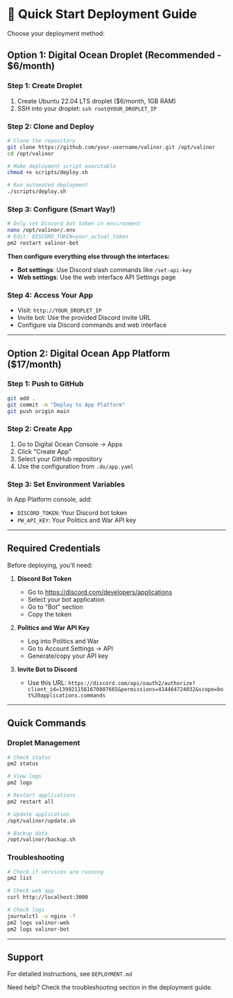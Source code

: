 # 🚀 Quick Start Deployment Guide

Choose your deployment method:

## Option 1: Digital Ocean Droplet (Recommended - $6/month)

### Step 1: Create Droplet
1. Create Ubuntu 22.04 LTS droplet ($6/month, 1GB RAM)
2. SSH into your droplet: `ssh root@YOUR_DROPLET_IP`

### Step 2: Clone and Deploy
```bash
# Clone the repository
git clone https://github.com/your-username/valinor.git /opt/valinor
cd /opt/valinor

# Make deployment script executable
chmod +x scripts/deploy.sh

# Run automated deployment
./scripts/deploy.sh
```

### Step 3: Configure (Smart Way!)
```bash
# Only set Discord bot token in environment
nano /opt/valinor/.env
# Edit: DISCORD_TOKEN=your_actual_token
pm2 restart valinor-bot
```

**Then configure everything else through the interfaces:**
- **Bot settings**: Use Discord slash commands like `/set-api-key`
- **Web settings**: Use the web interface API Settings page

### Step 4: Access Your App
- Visit: `http://YOUR_DROPLET_IP`
- Invite bot: Use the provided Discord invite URL
- Configure via Discord commands and web interface

---

## Option 2: Digital Ocean App Platform ($17/month)

### Step 1: Push to GitHub
```bash
git add .
git commit -m "Deploy to App Platform"
git push origin main
```

### Step 2: Create App
1. Go to Digital Ocean Console → Apps
2. Click "Create App"
3. Select your GitHub repository
4. Use the configuration from `.do/app.yaml`

### Step 3: Set Environment Variables
In App Platform console, add:
- `DISCORD_TOKEN`: Your Discord bot token
- `PW_API_KEY`: Your Politics and War API key

---

## Required Credentials

Before deploying, you'll need:

1. **Discord Bot Token**
   - Go to https://discord.com/developers/applications
   - Select your bot application
   - Go to "Bot" section
   - Copy the token

2. **Politics and War API Key**
   - Log into Politics and War
   - Go to Account Settings → API
   - Generate/copy your API key

3. **Invite Bot to Discord**
   - Use this URL: `https://discord.com/api/oauth2/authorize?client_id=1399211561670807665&permissions=414464724032&scope=bot%20applications.commands`

---

## Quick Commands

### Droplet Management
```bash
# Check status
pm2 status

# View logs
pm2 logs

# Restart applications
pm2 restart all

# Update application
/opt/valinor/update.sh

# Backup data
/opt/valinor/backup.sh
```

### Troubleshooting
```bash
# Check if services are running
pm2 list

# Check web app
curl http://localhost:3000

# Check logs
journalctl -u nginx -f
pm2 logs valinor-web
pm2 logs valinor-bot
```

---

## Support

For detailed instructions, see `DEPLOYMENT.md`

Need help? Check the troubleshooting section in the deployment guide.

